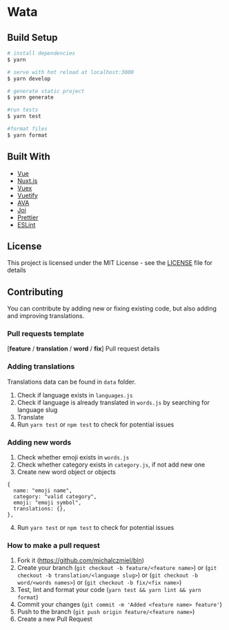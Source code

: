 # Wata

## Build Setup

``` bash
# install dependencies
$ yarn

# serve with hot reload at localhost:3000
$ yarn develop

# generate static project
$ yarn generate

#run tests
$ yarn test

#format files
$ yarn format
```

## Built With

* [Vue](https://github.com/vuejs/vue)
* [Nuxt.js](https://github.com/nuxt/nuxt.js)
* [Vuex](https://github.com/vuejs/vuex)
* [Vuetify](https://github.com/vuetifyjs/vuetify)
* [AVA](https://github.com/avajs/ava)
* [Joi](https://github.com/hapijs/joi)
* [Prettier](https://github.com/prettier/prettier)
* [ESLint](https://github.com/eslint/eslint)

## License

This project is licensed under the MIT License - see the [LICENSE](LICENSE) file for details

## Contributing

You can contribute by adding new or fixing existing code, but also adding and improving translations.

### Pull requests template

[**feature** / **translation** / **word** / **fix**] Pull request details

### Adding translations

Translations data can be found in `data` folder.

1. Check if language exists in `languages.js`
2. Check if language is already translated in `words.js` by searching for language slug
3. Translate
4. Run `yarn test` or `npm test` to check for potential issues


### Adding new words
1. Check whether emoji exists in `words.js`
2. Check whether category exists in `category.js`, if not add new one
3. Create new word object or objects
```
{
  name: "emoji name",
  category: "valid category",
  emoji: "emoji symbol",
  translations: {},
},
```
4. Run `yarn test` or `npm test` to check for potential issues

### How to make a pull request

1. Fork it (<https://github.com/michalczmiel/bln>)
2. Create your branch
(`git checkout -b feature/<feature name>`) or (`git checkout -b translation/<language slug>`) or (`git checkout -b word/<words names>`) or (`git checkout -b fix/<fix name>`) 
3. Test, lint and format your code (`yarn test && yarn lint && yarn format`)
4. Commit your changes (`git commit -m 'Added <feature name> feature'`)
5. Push to the branch (`git push origin feature/<feature name>`)
6. Create a new Pull Request

